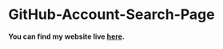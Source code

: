 # GitHub-Account-Search-Page
**You can find my website live [here](https://aryanparnami.github.io/GitHub-Account-Search-Page/).**
